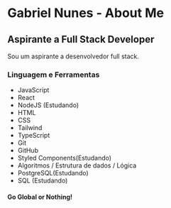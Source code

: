 <body>
    <div class="container">
        <h1>Gabriel Nunes - About Me</h1>
        <h2>Aspirante a Full Stack Developer</h2>
        <p>Sou um aspirante a desenvolvedor full stack.</p>
    </div>
    <div>
      <h3>Linguagem e Ferramentas</h3>
      <ul>
        <li>JavaScript</li>
        <li>React</li>
        <li>NodeJS (Estudando)</li>
        <li>HTML</li>
        <li>CSS</li>
        <li>Tailwind</li>
        <li>TypeScript</li>
        <li>Git</li>
        <li>GitHub</li>
        <li>Styled Components(Estudando)</li>
        <li>Algoritmos / Estrutura de dados / Lógica</li>
        <li>PostgreSQL(Estudando)</li>
        <li>SQL (Estudando)</li>
      </ul>
    </div>
  <div>
    <h4>Go Global or Nothing!</h4>
  </div>
</body>
